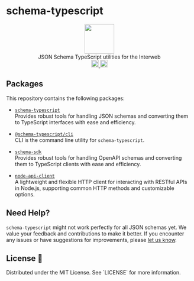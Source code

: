 # schema-typescript 

<p align="center" width="100%">
  <img src="https://github.com/cosmology-tech/interweb-utils/assets/545047/89c743c4-be88-409f-9a77-4b02cd7fe9a4" width="80">
  <br/>
  JSON Schema TypeScript utilities for the Interweb
  <br />
  <a href="https://github.com/cosmology-tech/schema-typescript/actions/workflows/run-tests.yaml">
    <img height="20" src="https://github.com/cosmology-tech/schema-typescript/actions/workflows/run-tests.yaml/badge.svg" />
  </a>
   <a href="https://github.com/cosmology-tech/schema-typescript/blob/main/LICENSE-MIT">
    <img height="20" src="https://img.shields.io/badge/license-MIT-blue.svg"/>
  </a>
</p>

## Packages

This repository contains the following packages:

- [`schema-typescript`](https://github.com/cosmology-tech/schema-typescript/tree/main/packages/schema-typescript)  
  Provides robust tools for handling JSON schemas and converting them to TypeScript interfaces with ease and efficiency.

- [`@schema-typescript/cli`](https://github.com/cosmology-tech/schema-typescript/tree/main/packages/cli)  
  CLI is the command line utility for `schema-typescript`.

- [`schema-sdk`](https://github.com/cosmology-tech/schema-typescript/tree/main/packages/schema-sdk)  
  Provides robust tools for handling OpenAPI schemas and converting them to TypeScript clients with ease and efficiency.

- [`node-api-client`](https://github.com/cosmology-tech/schema-typescript/tree/main/packages/node-api-client)  
  A lightweight and flexible HTTP client for interacting with RESTful APIs in Node.js, supporting common HTTP methods and customizable options.


## Need Help?

`schema-typescript` might not work perfectly for all JSON schemas yet. We value your feedback and contributions to make it better. If you encounter any issues or have suggestions for improvements, please [let us know](https://github.com/pyramation/schema-typescript/issues).

## License 📜

Distributed under the MIT License. See \`LICENSE\` for more information.

